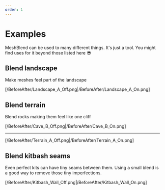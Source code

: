 ```yaml
---
order: 1
---
```


# Examples

MeshBlend can be used to many different things. It's just a tool. You might find uses for it beyond those listed here 😎

## Blend landscape

Make meshes feel part of the landscape

[/BeforeAfter/Landscape_A_Off.png|/BeforeAfter/Landscape_A_On.png]

## Blend terrain

Blend rocks making them feel like one cliff

[/BeforeAfter/Cave_B_Off.png|/BeforeAfter/Cave_B_On.png]

---

[/BeforeAfter/Terrain_A_Off.png|/BeforeAfter/Terrain_A_On.png]

## Blend kitbash seams

Even perfect kits can have tiny seams between them. Using a small blend is a good way to remove those tiny imperfections. 

[/BeforeAfter/Kitbash_Wall_Off.png|/BeforeAfter/Kitbash_Wall_On.png]